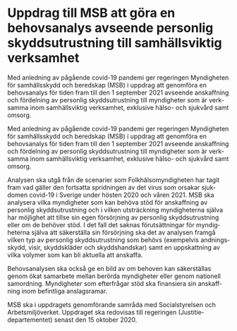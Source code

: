 # Uppdrag till MSB att göra en behovsanalys avseende personlig skyddsutrustning till samhällsviktig verksamhet

Med anledning av pågående covid-19 pandemi ger regeringen Myndig­heten för samhälls­skydd och bered­skap (MSB) i uppdrag att genom­föra en behovs­analys för tiden fram till den 1 september 2021 avseende anskaff­ning och fördel­ning av personlig skydds­utrustning till myndig­heter som är verk­samma inom samhälls­viktig verk­samhet, exklusive hälso- och sjukvård samt omsorg.

Med anledning av pågående covid-19 pandemi ger regeringen Myndig­heten för samhälls­skydd och bered­skap (MSB) i uppdrag att genom­föra en behovs­analys för tiden fram till den 1 september 2021 avseende anskaff­ning och fördel­ning av personlig skydds­utrustning till myndig­heter som är verk­samma inom samhälls­viktig verk­samhet, exklusive hälso- och sjukvård samt omsorg.

Analysen ska utgå från de scenarier som Folkhälso­myndigheten har tagit fram vad gäller den fortsatta sprid­ningen av det virus som orsakar sjuk­domen covid-19 i Sverige under hösten 2020 och våren 2021. MSB ska analysera vilka myndig­heter som kan behöva stöd för anskaff­ning av personlig skydds­utrustning och i vilken utsträckning myndig­heterna själva har möjlighet att tillse sin egen försörj­ning av personlig skydds­utrustning eller om de behöver stöd. I det fall det saknas förut­sätt­ningar för myndig­heterna själva att säker­ställa sin försör­jning ska det av analysen framgå vilken typ av personlig skydds­utrustning som behövs (exempel­vis andnings­skydd, visir, skydds­kläder och skydds­handskar) samt en uppskattning av vilka volymer som kan bli aktuella att anskaffa.

Behovsanalysen ska också ge en bild av om behoven kan säker­ställas genom ökat sam­arbete mellan berörda myndigheter eller genom nationell samordning. Myndigheter som efter­frågar stöd ska finansiera sin anskaff­ning inom befintliga anslags­ramar.

MSB ska i uppdragets genom­förande samråda med Social­styrelsen och Arbets­miljö­verket. Uppdraget ska redovisas till regeringen (Justitie­departementet) senast den 15 oktober 2020.
